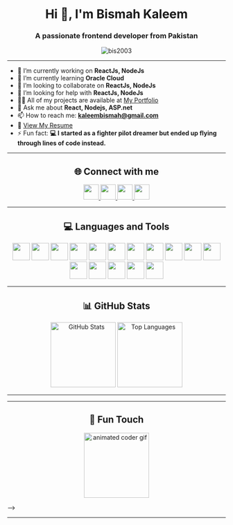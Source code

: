 <h1 align="center">Hi 👋, I'm Bismah Kaleem</h1>
<h3 align="center">A passionate frontend developer from Pakistan</h3>

<p align="center">
  <img src="https://komarev.com/ghpvc/?username=bis2003&label=Profile%20views&color=0e75b6&style=flat" alt="bis2003" />
</p>

---

- 🔭 I’m currently working on **ReactJs, NodeJs**
- 🌱 I’m currently learning **Oracle Cloud**
- 👯 I’m looking to collaborate on **ReactJs, NodeJs**
- 🤝 I’m looking for help with **ReactJs, NodeJs**
- 👨‍💻 All of my projects are available at [My Portfolio](https://unrivaled-cat-ab4898.netlify.app/)
- 💬 Ask me about **React, Nodejs, ASP.net**
- 📫 How to reach me: **kaleembismah@gmail.com**
- 📄 [View My Resume](https://unrivaled-cat-ab4898.netlify.app/resume.pdf)
- ⚡ Fun fact: **💻 I started as a fighter pilot dreamer but ended up flying through lines of code instead.**

---

<h2 align="center">🌐 Connect with me</h2>
<p align="center">
  <a href="https://www.linkedin.com/in/bismah-kaleem-89617730a/" target="_blank">
    <img src="https://img.shields.io/static/v1?message=LinkedIn&logo=linkedin&label=&color=0077B5&logoColor=white&labelColor=&style=for-the-badge" height="35" />
  </a>
  <a href="https://instagram.com/bismahkaleem" target="_blank">
    <img src="https://img.shields.io/static/v1?message=Instagram&logo=instagram&label=&color=E4405F&logoColor=white&labelColor=&style=for-the-badge" height="35" />
  </a>
  <a href="https://www.youtube.com/@neuralnonsense" target="_blank">
    <img src="https://img.shields.io/static/v1?message=YouTube&logo=youtube&label=&color=FF0000&logoColor=white&labelColor=&style=for-the-badge" height="35" />
  </a>
  <a href="mailto:kaleembismah@gmail.com" target="_blank">
    <img src="https://img.shields.io/static/v1?message=Gmail&logo=gmail&label=&color=D14836&logoColor=white&labelColor=&style=for-the-badge" height="35" />
  </a>
</p>

---

<h2 align="center">💻 Languages and Tools</h2>
<p align="center">
  <img src="https://cdn.jsdelivr.net/gh/devicons/devicon/icons/javascript/javascript-original.svg" height="40" width="40"/>
  <img src="https://cdn.jsdelivr.net/gh/devicons/devicon/icons/typescript/typescript-original.svg" height="40" width="40"/>
  <img src="https://cdn.jsdelivr.net/gh/devicons/devicon/icons/react/react-original.svg" height="40" width="40"/>
  <img src="https://cdn.jsdelivr.net/gh/devicons/devicon/icons/html5/html5-original.svg" height="40" width="40"/>
  <img src="https://cdn.jsdelivr.net/gh/devicons/devicon/icons/css3/css3-original.svg" height="40" width="40"/>
  <img src="https://cdn.jsdelivr.net/gh/devicons/devicon/icons/nodejs/nodejs-original.svg" height="40" width="40"/>
  <img src="https://cdn.jsdelivr.net/gh/devicons/devicon/icons/express/express-original.svg" height="40" width="40"/>
  <img src="https://cdn.jsdelivr.net/gh/devicons/devicon/icons/mongodb/mongodb-original.svg" height="40" width="40"/>
  <img src="https://cdn.jsdelivr.net/gh/devicons/devicon/icons/python/python-original.svg" height="40" width="40"/>
  <img src="https://cdn.jsdelivr.net/gh/devicons/devicon/icons/csharp/csharp-original.svg" height="40" width="40"/>
  <img src="https://cdn.jsdelivr.net/gh/devicons/devicon/icons/java/java-original.svg" height="40" width="40"/>
  <img src="https://cdn.jsdelivr.net/gh/devicons/devicon/icons/mysql/mysql-original-wordmark.svg" height="40" width="40"/>
  <img src="https://cdn.jsdelivr.net/gh/devicons/devicon/icons/git/git-original.svg" height="40" width="40"/>
  <img src="https://cdn.jsdelivr.net/gh/devicons/devicon/icons/tailwindcss/tailwindcss-plain.svg" height="40" width="40"/>
  <img src="https://cdn.jsdelivr.net/gh/devicons/devicon/icons/photoshop/photoshop-plain.svg" height="40" width="40"/>
  <img src="https://cdn.jsdelivr.net/gh/devicons/devicon/icons/figma/figma-original.svg" height="40" width="40"/>
</p>

---

<h2 align="center">📊 GitHub Stats</h2>
<div align="center">
  <img src="https://github-readme-stats.vercel.app/api?username=bis2003&show_icons=true&theme=dracula" height="150" alt="GitHub Stats" />
  <img src="https://github-readme-stats.vercel.app/api/top-langs?username=bis2003&layout=compact&theme=dracula" height="150" alt="Top Languages" />
</div>

---

<!-- <h2 align="center">🔥 Streak & Activity</h2>
<p align="center">
  <img src="https://github-readme-streak-stats.herokuapp.com/?user=bis2003&theme=dracula" alt="GitHub Streak" />
</p>

---

<!-- <h2 align="center">🐍 Contribution Snake</h2>
<p align="center">
  <img src="https://raw.githubusercontent.com/bis2003/bis2003/output/snake.svg" alt="Snake animation" />
</p> -->

---

<h2 align="center">🎨 Fun Touch</h2>
<p align="center">
  <img src="https://i.imgflip.com/65efzo.gif" height="150" alt="animated coder gif" />
</p> -->

---
